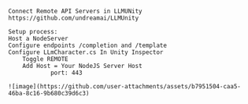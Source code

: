 	Connect Remote API Servers in LLMUNity https://github.com/undreamai/LLMUnity

	Setup process:
	Host a NodeServer
	Configure endpoints /completion and /template
	Configure LLmCharacter.cs In Unity Inspector 
		Toggle REMOTE
		Add Host = Your NodeJS Server Host 
                port: 443 

	![image](https://github.com/user-attachments/assets/b7951504-caa5-46ba-8c16-9b680c39d6c3)
